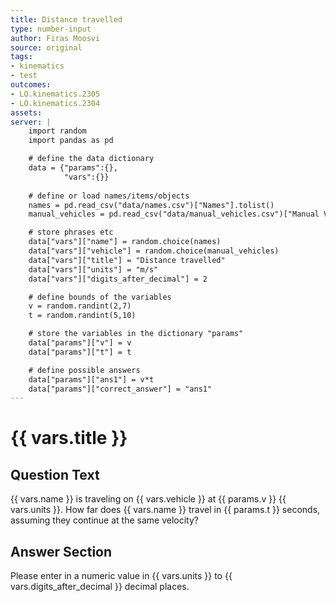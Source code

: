 ```yaml
---
title: Distance travelled
type: number-input
author: Firas Moosvi
source: original
tags:
- kinematics
- test
outcomes:
- LO.kinematics.2305
- LO.kinematics.2304
assets:
server: |
    import random
    import pandas as pd

    # define the data dictionary
    data = {"params":{},
            "vars":{}}
    
    # define or load names/items/objects
    names = pd.read_csv("data/names.csv")["Names"].tolist()
    manual_vehicles = pd.read_csv("data/manual_vehicles.csv")["Manual Vehicles"].tolist()

    # store phrases etc
    data["vars"]["name"] = random.choice(names)
    data["vars"]["vehicle"] = random.choice(manual_vehicles)
    data["vars"]["title"] = "Distance travelled"
    data["vars"]["units"] = "m/s"
    data["vars"]["digits_after_decimal"] = 2

    # define bounds of the variables
    v = random.randint(2,7)
    t = random.randint(5,10)

    # store the variables in the dictionary "params"
    data["params"]["v"] = v
    data["params"]["t"] = t

    # define possible answers
    data["params"]["ans1"] = v*t
    data["params"]["correct_answer"] = "ans1"
---
```

# {{ vars.title }}

## Question Text

{{ vars.name }} is traveling on {{ vars.vehicle }} at {{ params.v }} {{ vars.units }}.
How far does {{ vars.name }} travel in {{ params.t }} seconds, assuming they continue at the same velocity?

## Answer Section

Please enter in a numeric value in {{ vars.units }} to {{ vars.digits_after_decimal }} decimal places.
